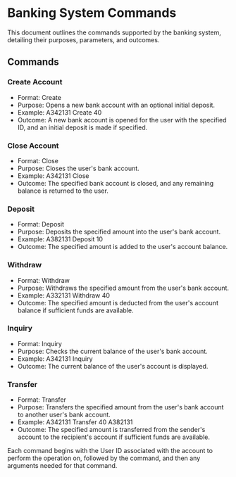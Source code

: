 # Banking System Commands

This document outlines the commands supported by the banking system, detailing their purposes, parameters, and outcomes.

## Commands
### Create Account

- Format: <User ID> Create <Initial Deposit Amount>
- Purpose: Opens a new bank account with an optional initial deposit.
- Example: A342131 Create 40
- Outcome: A new bank account is opened for the user with the specified ID, and an initial deposit is made if specified.

### Close Account

- Format: <User ID> Close
- Purpose: Closes the user's bank account.
- Example: A342131 Close
- Outcome: The specified bank account is closed, and any remaining balance is returned to the user.

### Deposit

- Format: <User ID> Deposit <Amount>
- Purpose: Deposits the specified amount into the user's bank account.
- Example: A382131 Deposit 10
- Outcome: The specified amount is added to the user's account balance.

### Withdraw

- Format: <User ID> Withdraw <Amount>
- Purpose: Withdraws the specified amount from the user's bank account.
- Example: A332131 Withdraw 40
- Outcome: The specified amount is deducted from the user's account balance if sufficient funds are available.

### Inquiry

- Format: <User ID> Inquiry
- Purpose: Checks the current balance of the user's bank account.
- Example: A342131 Inquiry
- Outcome: The current balance of the user's account is displayed.

### Transfer

- Format: <User ID> Transfer <Amount> <Recipient User ID>
- Purpose: Transfers the specified amount from the user's bank account to another user's bank account.
- Example: A342131 Transfer 40 A382131
- Outcome: The specified amount is transferred from the sender's account to the recipient's account if sufficient funds are available.

Each command begins with the User ID associated with the account to perform the operation on, followed by the command, and then any arguments needed for that command.